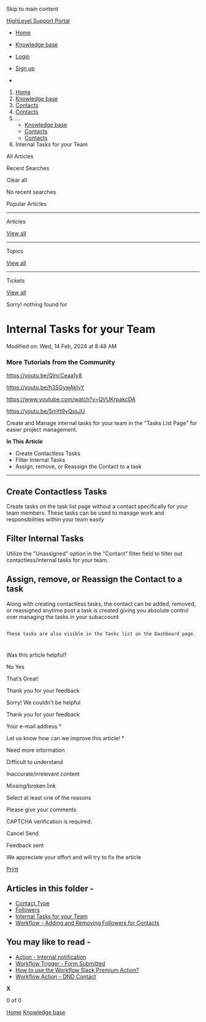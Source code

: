 Skip to main content

[ HighLevel Support Portal ](https://help.gohighlevel.com)

  * [ Home ](/support/home)
  * [ Knowledge base ](/support/solutions)

  * [Login](/support/login)
  * [Sign up](/support/signup)
  * 

  1. [Home](/support/home)
  2. [Knowledge base](/support/solutions)
  3. [Contacts](/support/solutions/155000000123)
  4. [Contacts](/support/solutions/folders/155000000198)
  5. ... 
     * [Knowledge base](/support/solutions)
     * [Contacts](/support/solutions/155000000123)
     * [Contacts](/support/solutions/folders/155000000198)
  6. Internal Tasks for your Team

All  Articles 

Recent Searches

Clear all

No recent searches

Popular Articles

* * *

Articles

[View all](/support/search/solutions)

* * *

Topics

[View all](/support/search/topics)

* * *

Tickets

[View all](/support/search/tickets)

Sorry! nothing found for   

# Internal Tasks for your Team

Modified on: Wed, 14 Feb, 2024 at 8:48 AM

### More Tutorials from the Community

<https://youtu.be/QjncCeaa1y8>

<https://youtu.be/h3SGywAkIyY>

[](https://www.youtube.com/watch?v=nHxqwdWr5Ts)<https://www.youtube.com/watch?v=QVUKrpakcDA>

<https://youtu.be/5mYt9yQssJU>

Create and Manage internal tasks for your team in the "Tasks List Page" for easier project management.

**In This Article**

  * Create Contactless Tasks
  * Filter Internal Tasks
  * Assign, remove, or Reassign the Contact to a task

* * *

## Create Contactless Tasks

Create tasks on the task list page without a contact specifically for your team members. These tasks can be used to manage work and responsibilities within your team easily

## Filter Internal Tasks

Utilize the "Unassigned" option in the "Contact" filter field to filter out contactless/internal tasks for your team.

## Assign, remove, or Reassign the Contact to a task

Along with creating contactless tasks, the contact can be added, removed, or reassigned anytime post a task is created giving you absolute control over managing the tasks in your subaccount 

## 

    These tasks are also visible in the Tasks list on the Dashboard page.

#   

Was this article helpful?

No  Yes 

That’s Great!

Thank you for your feedback

Sorry! We couldn't be helpful

Thank you for your feedback

Your e-mail address *

Let us know how can we improve this article! *

Need more information 

Difficult to understand 

Inaccurate/irrelevant content 

Missing/broken link 

Select at least one of the reasons 

Please give your comments 

CAPTCHA verification is required. 

Cancel  Send 

Feedback sent

We appreciate your effort and will try to fix the article

[Print](javascript:print\(\))

## Articles in this folder -

  * [Contact Type](/support/solutions/articles/155000001302-contact-type)
  * [Followers](/support/solutions/articles/155000001362-followers)
  * [Internal Tasks for your Team](/support/solutions/articles/155000001703-internal-tasks-for-your-team)
  * [Workflow - Adding and Removing Followers for Contacts](/support/solutions/articles/155000002109-workflow-adding-and-removing-followers-for-contacts)

## You may like to read -

  * [Action - Internal notification](/support/solutions/articles/155000003202-action-internal-notification)
  * [Workflow Trigger - Form Submitted](/support/solutions/articles/155000002550-workflow-trigger-form-submitted)
  * [How to use the Workflow Slack Premium Action?](/support/solutions/articles/48001238247-how-to-use-the-workflow-slack-premium-action-)
  * [Workflow Action - DND Contact](/support/solutions/articles/155000003270-workflow-action-dnd-contact)

**X**

0 of 0 []()

[Home](/support/home) [Knowledge base](/support/solutions)
